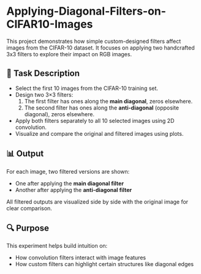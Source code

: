 # Applying-Diagonal-Filters-on-CIFAR10-Images


This project demonstrates how simple custom-designed filters affect images from the CIFAR-10 dataset. It focuses on applying two handcrafted 3x3 filters to explore their impact on RGB images.

## 📌 Task Description

- Select the first 10 images from the CIFAR-10 training set.
- Design two 3×3 filters:
  1. The first filter has ones along the **main diagonal**, zeros elsewhere.
  2. The second filter has ones along the **anti-diagonal** (opposite diagonal), zeros elsewhere.
- Apply both filters separately to all 10 selected images using 2D convolution.
- Visualize and compare the original and filtered images using plots.


## 📊 Output

For each image, two filtered versions are shown:
- One after applying the **main diagonal filter**
- Another after applying the **anti-diagonal filter**

All filtered outputs are visualized side by side with the original image for clear comparison.

## 🔍 Purpose

This experiment helps build intuition on:
- How convolution filters interact with image features
- How custom filters can highlight certain structures like diagonal edges
